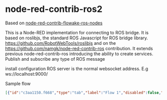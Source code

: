 # node-red-contrib-ros2

Based on [node-red-contrib-flowake-ros-nodes](https://gitlab.com/flowake/node-red-ros-nodes)

This is a Node-RED implementation for connecting to ROS bridge.
It is based on roslibjs, the standard ROS Javascript for ROS bridge library. https://github.com/RobotWebTools/roslibjs and on the
https://github.com/namgk/node-red-contrib-ros contribution.
It extends previous node-red-contrib-ros introducing the ability to create services.
Publish and subscribe any type of ROS message

install
configuration
ROS server is the normal websocket address. E.g ws://localhost:9000/

Sample flow

```json
[{"id":"c3aa1150.f668","type":"tab","label":"Flow 1","disabled":false,"info":""},{"id":"6622adb4.ebfc24","type":"ros-subscribe","z":"c3aa1150.f668","server":"cc1970d2.60d8f","topicname":"/node_red_subscriber","x":230,"y":140,"wires":[["192904f1.41274b"]]},{"id":"3d16a449.eebabc","type":"ros-publish","z":"c3aa1150.f668","server":"cc1970d2.60d8f","topicname":"/node_red_publisher","msgtype":"std_msgs/String","x":580,"y":280,"wires":[]},{"id":"2d4449a8.a77b26","type":"comment","z":"c3aa1150.f668","name":"Subscribe","info":"","x":80,"y":80,"wires":[]},{"id":"c975e150.87ace","type":"comment","z":"c3aa1150.f668","name":"Publish","info":"","x":70,"y":220,"wires":[]},{"id":"e62caad3.00e9b8","type":"inject","z":"c3aa1150.f668","name":"","props":[{"p":"payload"},{"p":"topic","vt":"str"}],"repeat":"","crontab":"","once":false,"onceDelay":0.1,"topic":"","payload":"node-red","payloadType":"str","x":200,"y":280,"wires":[["63f50f3f.86b11"]]},{"id":"d17b8f2c.13a3d","type":"comment","z":"c3aa1150.f668","name":"Service Server","info":"","x":100,"y":340,"wires":[]},{"id":"9d964dd9.51005","type":"ros-adv-service","z":"c3aa1150.f668","server":"cc1970d2.60d8f","servicename":"/node_red_service_server","srvtype":"/std_srvs/SetBool","x":250,"y":400,"wires":[["ebf9d10b.b8217"]]},{"id":"ebf9d10b.b8217","type":"function","z":"c3aa1150.f668","name":"","func":"\nnode.warn('Incoming request: ' + msg.payload.args.data);\n\nconst response = {\n success: true,\n message: 'node_red_response'\n};\n\nmsg.payload.msg = response;\nmsg.payload.id = msg.payload.id;\n\nreturn msg;","outputs":1,"noerr":0,"initialize":"","finalize":"","x":480,"y":400,"wires":[["7a1e5114.8ee2e"]]},{"id":"192904f1.41274b","type":"function","z":"c3aa1150.f668","name":"","func":"node.warn(msg.payload.data);\n\nreturn msg;","outputs":0,"noerr":0,"initialize":"","finalize":"","x":440,"y":140,"wires":[]},{"id":"7a1e5114.8ee2e","type":"ros-resp-service","z":"c3aa1150.f668","server":"cc1970d2.60d8f","servicename":"/node_red_service_server","srvtype":"/std_srvs/SetBool","x":710,"y":400,"wires":[]},{"id":"993b5822.bf8b48","type":"comment","z":"c3aa1150.f668","name":"Service Client","info":"","x":90,"y":480,"wires":[]},{"id":"f038eacd.f22c78","type":"ros-call-service","z":"c3aa1150.f668","server":"cc1970d2.60d8f","servicename":"/node_red_service_client","srvtype":"/std_srvs/SetBool","x":610,"y":540,"wires":[["ba9b8bf7.155118"]]},{"id":"63f50f3f.86b11","type":"function","z":"c3aa1150.f668","name":"","func":"msg.payload.data = \"node_red_publisher\";\n\nreturn msg;","outputs":1,"noerr":0,"initialize":"","finalize":"","x":370,"y":280,"wires":[["3d16a449.eebabc"]]},{"id":"c1ac881a.7b5978","type":"inject","z":"c3aa1150.f668","name":"","props":[{"p":"payload"},{"p":"topic","vt":"str"}],"repeat":"","crontab":"","once":false,"onceDelay":0.1,"topic":"","payload":"node-red","payloadType":"str","x":190,"y":540,"wires":[["c9118319.d4db5"]]},{"id":"c9118319.d4db5","type":"function","z":"c3aa1150.f668","name":"","func":"msg.payload.data = true;\n\nreturn msg;","outputs":1,"noerr":0,"initialize":"","finalize":"","x":380,"y":540,"wires":[["f038eacd.f22c78"]]},{"id":"ba9b8bf7.155118","type":"function","z":"c3aa1150.f668","name":"","func":"node.warn(msg.payload.message);\n\nreturn msg;","outputs":1,"noerr":0,"initialize":"","finalize":"","x":860,"y":540,"wires":[[]]},{"id":"cc1970d2.60d8f","type":"ros-server","url":"ws://localhost:9090"}]
```
